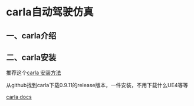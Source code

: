 # carla自动驾驶仿真

## 一、carla介绍

## 二、carla安装
推荐这个[carla 安装方法](https://www.bilibili.com/video/BV13T4y1U71D/?spm_id_from=333.788)

从github找到carla下载0.9.11的release版本，一件安装，不用下载什么UE4等等

[carla docs](https://carla.readthedocs.io/en/0.9.11/)
